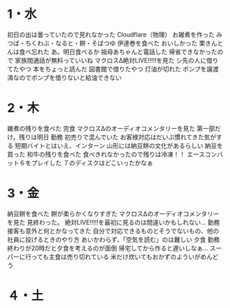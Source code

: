 # 1・水
初日の出は曇っていたので見れなかった
	Cloudflare（物理）
お雑煮を作った
	みつば・ちくわぶ・なると・餅・そばつゆ
伊達巻を食べた
	おいしかった
栗きんとんは食べ忘れた
	あ。明日食べるか
祖母あちゃんと電話した
	帰省できなかったので
	家族間通話が無料っていいね
マクロスΔ絶対LIVE!!!!!を見た
	シ先の人に借りてたやつ
本をちょっと読んだ
	図書館で借りたやつ
灯油が切れた
	ポンプを譲渡済なのでポンプを借りないと給油できない
# 2・木
雑煮の残りを食べた
	完食
マクロスΔのオーディオコメンタリーを見た
	第一部だけ。残りは明日
勤務
	初売りで混んでいた
	お客様対応はだいぶ慣れてきた気がする
	短期バイトとはいえ、インターン
山形には納豆餅の文化があるらしい
	納豆を買った
和牛の残りを食べた
	食べきれなかったので残りは冷凍！！
エースコンバット６をプレイした
	７のディスクはどこいったかなぁ
# 3・金
納豆餅を食べた
	餅が柔らかくなりすぎた
マクロスΔのオーディオコメンタリーを見た
	見終わった。
	絶対LIVE!!!!!を最初に見るのは間違いかもしれない...
勤務
	接客も意外と何とかなってきた
	自分で対応できるものとそうでないもの、他の社員に投げるときのやり方
	あいかわらず、「空気を読む」のは難しい
夕食
	勤務終わりが20時だと夕食を考えるのが面倒
	帰宅してから作ると遅いしなぁ...
	スーパーに行っても主食は売り切れている
	米だけ炊いてもおかずのよういがめんどう
# ４・土